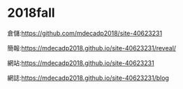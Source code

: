 # 2018fall
倉儲:https://github.com/mdecadp2018/site-40623231

簡報:https://mdecadp2018.github.io/site-40623231/reveal/

網站:https://mdecadp2018.github.io/site-40623231

網誌:https://mdecadp2018.github.io/site-40623231/blog


